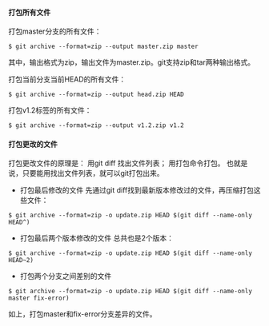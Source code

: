 #### 打包所有文件
打包master分支的所有文件：
```
$ git archive --format=zip --output master.zip master
```
其中，输出格式为zip，输出文件为master.zip。git支持zip和tar两种输出格式。

打包当前分支当前HEAD的所有文件：
```
$ git archive --format=zip --output head.zip HEAD
```
打包v1.2标签的所有文件：
```
$ git archive --format=zip --output v1.2.zip v1.2
```
#### 打包更改的文件
打包更改文件的原理是：
用git diff 找出文件列表；
用打包命令打包。
也就是说，只要能用找出文件列表，就可以git打包出来。

* 打包最后修改的文件
先通过git diff找到最新版本修改过的文件，再压缩打包这些文件：
```
$ git archive --format=zip -o update.zip HEAD $(git diff --name-only HEAD^)
```
* 打包最后两个版本修改的文件
总共也是2个版本：
```
$ git archive --format=zip -o update.zip HEAD $(git diff --name-only HEAD~2)
```
* 打包两个分支之间差别的文件
```
$ git archive --format=zip -o update.zip HEAD $(git diff --name-only master fix-error)
```
如上，打包master和fix-error分支差异的文件。
